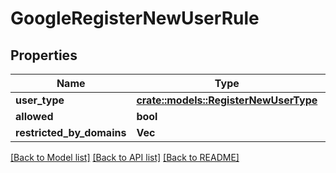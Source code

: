 # GoogleRegisterNewUserRule

## Properties

Name | Type | Description | Notes
------------ | ------------- | ------------- | -------------
**user_type** | [**crate::models::RegisterNewUserType**](RegisterNewUserType.md) |  | 
**allowed** | **bool** |  | 
**restricted_by_domains** | **Vec<String>** |  | 

[[Back to Model list]](../README.md#documentation-for-models) [[Back to API list]](../README.md#documentation-for-api-endpoints) [[Back to README]](../README.md)


